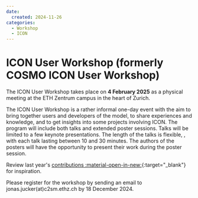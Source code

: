```yaml
---
date:
  created: 2024-11-26
categories:
  - Workshop
  - ICON
---
```


# ICON User Workshop (formerly COSMO ICON User Workshop)


The ICON User Workshop takes place on **4 February 2025** as a physical meeting at the ETH Zentrum campus in the heart of Zurich.
 
The ICON User Workshop is a rather informal one-day event with the aim to bring together users and developers of the model, to share experiences and knowledge, and to get insights into some projects involving ICON. The program will include both talks and extended poster sessions. Talks will be limited to a few keynote presentations.
The length of the talks is flexible, , with each talk lasting between 10 and 30 minutes. The authors of the posters will have the opportunity to present their work during the poster session.

Review last year's [contributions :material-open-in-new:](https://c2sm.github.io/events/CIUW/2024/){:target="_blank"} for inspiration.
 
Please register for the workshop by sending an email to jonas.jucker(at)c2sm.ethz.ch by 18 December 2024.
